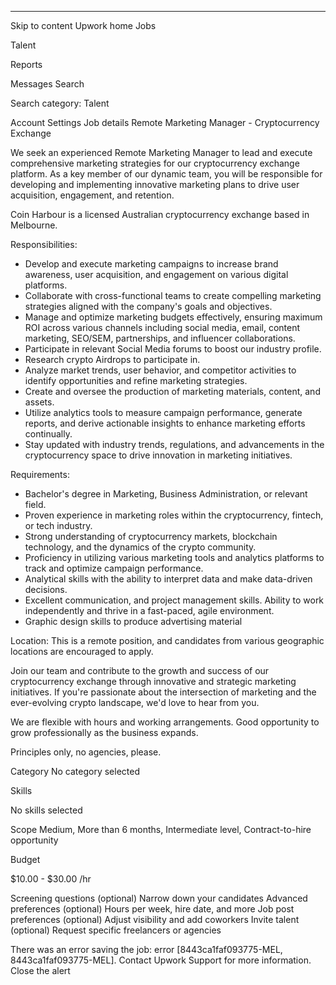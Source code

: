 ___
Skip to content
Upwork home
Jobs

Talent

Reports

Messages
Search

Search category:
Talent



Account Settings
Job details
Remote Marketing Manager - Cryptocurrency Exchange

We seek an experienced Remote Marketing Manager to lead and execute comprehensive marketing strategies for our cryptocurrency exchange platform. As a key member of our dynamic team, you will be responsible for developing and implementing innovative marketing plans to drive user acquisition, engagement, and retention.

Coin Harbour is a licensed Australian cryptocurrency exchange based in Melbourne.

Responsibilities:

* Develop and execute marketing campaigns to increase brand awareness, user acquisition, and engagement on various digital platforms.
* Collaborate with cross-functional teams to create compelling marketing strategies aligned with the company's goals and objectives.
* Manage and optimize marketing budgets effectively, ensuring maximum ROI across various channels including social media, email, content marketing, SEO/SEM, partnerships, and influencer collaborations.
* Participate in relevant Social Media forums to boost our industry profile.
* Research crypto Airdrops to participate in.
* Analyze market trends, user behavior, and competitor activities to identify opportunities and refine marketing strategies.
* Create and oversee the production of marketing materials, content, and assets.
* Utilize analytics tools to measure campaign performance, generate reports, and derive actionable insights to enhance marketing efforts continually.
* Stay updated with industry trends, regulations, and advancements in the cryptocurrency space to drive innovation in marketing initiatives.

Requirements:

* Bachelor's degree in Marketing, Business Administration, or relevant field.
* Proven experience in marketing roles within the cryptocurrency, fintech, or tech industry.
* Strong understanding of cryptocurrency markets, blockchain technology, and the dynamics of the crypto community.
* Proficiency in utilizing various marketing tools and analytics platforms to track and optimize campaign performance.
* Analytical skills with the ability to interpret data and make data-driven decisions.
* Excellent communication, and project management skills.
Ability to work independently and thrive in a fast-paced, agile environment.
* Graphic design skills to produce advertising material

Location: This is a remote position, and candidates from various geographic locations are encouraged to apply.

Join our team and contribute to the growth and success of our cryptocurrency exchange through innovative and strategic marketing initiatives. If you're passionate about the intersection of marketing and the ever-evolving crypto landscape, we'd love to hear from you.

We are flexible with hours and working arrangements. Good opportunity to grow professionally as the business expands.

Principles only, no agencies, please.

Category
No category selected

Skills

No skills selected

Scope
Medium, More than 6 months, Intermediate level, Contract-to-hire opportunity

Budget

$10.00 - $30.00 /hr

Screening questions (optional)
Narrow down your candidates
Advanced preferences (optional)
Hours per week, hire date, and more
Job post preferences (optional)
Adjust visibility and add coworkers
Invite talent (optional)
Request specific freelancers or agencies
 
There was an error saving the job: error [8443ca1faf093775-MEL, 8443ca1faf093775-MEL]. Contact Upwork Support for more information.
Close the alert

